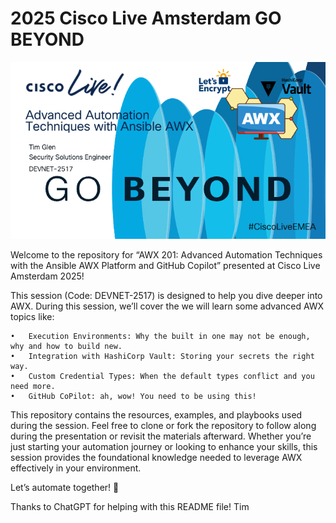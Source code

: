 # 2025 Cisco Live Amsterdam GO BEYOND

![AWX 201 Session](images/github-banner.png)

Welcome to the repository for “AWX 201: Advanced Automation Techniques with the Ansible AWX Platform and GitHub Copilot” presented at Cisco Live Amsterdam 2025!

This session (Code: DEVNET-2517) is designed to help you dive deeper into AWX.
During this session, we’ll cover the we will learn some advanced AWX topics like:

	•	Execution Environments: Why the built in one may not be enough, why and how to build new. 
	•   Integration with HashiCorp Vault: Storing your secrets the right way.
	•	Custom Credential Types: When the default types conflict and you need more.
	•	GitHub CoPilot: ah, wow! You need to be using this! 

This repository contains the resources, examples, and playbooks used during the session. Feel free to clone or fork the repository to follow along during the presentation or revisit the materials afterward. Whether you’re just starting your automation journey or looking to enhance your skills, this session provides the foundational knowledge needed to leverage AWX effectively in your environment.

Let’s automate together! 🚀

Thanks to ChatGPT for helping with this README file! Tim





